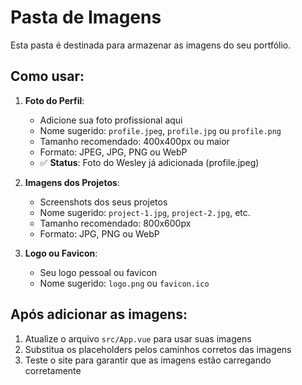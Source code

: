 # Pasta de Imagens

Esta pasta é destinada para armazenar as imagens do seu portfólio.

## Como usar:

1. **Foto do Perfil**: 
   - Adicione sua foto profissional aqui
   - Nome sugerido: `profile.jpeg`, `profile.jpg` ou `profile.png`
   - Tamanho recomendado: 400x400px ou maior
   - Formato: JPEG, JPG, PNG ou WebP
   - ✅ **Status**: Foto do Wesley já adicionada (profile.jpeg)

2. **Imagens dos Projetos**:
   - Screenshots dos seus projetos
   - Nome sugerido: `project-1.jpg`, `project-2.jpg`, etc.
   - Tamanho recomendado: 800x600px
   - Formato: JPG, PNG ou WebP

3. **Logo ou Favicon**:
   - Seu logo pessoal ou favicon
   - Nome sugerido: `logo.png` ou `favicon.ico`

## Após adicionar as imagens:

1. Atualize o arquivo `src/App.vue` para usar suas imagens
2. Substitua os placeholders pelos caminhos corretos das imagens
3. Teste o site para garantir que as imagens estão carregando corretamente 